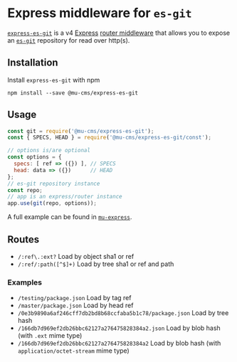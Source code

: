 # Express middleware for `es-git`

[`express-es-git`](https://github.com/mu-cms/express-es-git/) is a v4 [Express](https://expressjs.com/) [router middleware](http://expressjs.com/en/4x/api.html#router) that allows you to expose an [`es-git`](https://github.com/mariusGundersen/es-git/) repository for read over http(s).

## Installation

Install `express-es-git` with npm

```shell
npm install --save @mu-cms/express-es-git
```

## Usage

```javascript
const git = require('@mu-cms/express-es-git');
const { SPECS, HEAD } = require('@mu-cms/express-es-git/const');

// options is/are optional
const options = {
  specs: [ ref => ({}) ], // SPECS
  head: data => ({})      // HEAD
};
// es-git repository instance
const repo;
// app is an express/router instance
app.use(git(repo, options));
```

A full example can be found in [`mu-express`](https://github.com/mu-cms/mu-express).

## Routes

- `/:ref\.:ext?`
  Load by object sha1 or ref
- `/:ref/:path([^$]+)`
  Load by tree sha1 or ref and path

### Examples

- `/testing/package.json`
  Load by tag ref
- `/master/package.json`
  Load by head ref
- `/0e3b9890a6af246cff7db2bd8b68ccfaba5b1c78/package.json`
  Load by tree hash
- `/166db7d969ef2db26bbc62127a276475828384a2.json`
  Load by blob hash (with `.ext` mime type)
- `/166db7d969ef2db26bbc62127a276475828384a2`
  Load by blob hash (with `application/octet-stream` mime type)